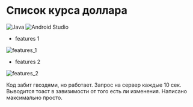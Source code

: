 # Список курса доллара
![Java](https://img.shields.io/badge/java-%23ED8B00.svg?style=for-the-badge&logo=java&logoColor=white)
![Android Studio](https://img.shields.io/badge/Android%20Studio-3DDC84.svg?style=for-the-badge&logo=android-studio&logoColor=white)

- features 1

![features_1](https://user-images.githubusercontent.com/58209188/183246237-a097b82e-4a08-4413-b2f1-aad33163cce3.gif)

- features 2

![features_2](https://user-images.githubusercontent.com/58209188/183246246-e723eeed-8405-470a-9c39-fee4cdfad8d9.gif)


Код забит гвоздями, но работает. Запрос на сервер каждые 10 сек. Выводится тоаст в завизимости от того есть ли изменения.
Написано максимально просто.
